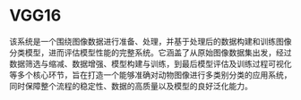 # VGG16
该系统是一个围绕图像数据进行准备、处理，并基于处理后的数据构建和训练图像分类模型，进而评估模型性能的完整系统。它涵盖了从原始图像数据集出发，经过数据筛选与缩减、数据增强、模型构建与训练，到最后模型评估及训练过程可视化等多个核心环节，旨在打造一个能够准确对动物图像进行多类别分类的应用系统，同时保障整个流程的稳定性、数据的高质量以及模型的良好泛化能力。
